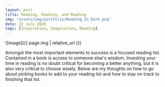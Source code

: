 ```yaml
---
layout: post
title: Reading, Reading, and Reading
img: "assets/img/portfolio/Reading_In_Dark.png"
date: 22 July 2020
tags: [Inspiration, Imagination, Reading]
---
```

![image]({{ page.img | relative_url }})


Amongst the most important elements to success is a focused reading list.
Contained in a book is access to someone else's wisdom. Investing your time in reading is no doubt critical for becoming a better anything, but it is also very critical to choose wisely.
Below are my thoughts on how to go about picking books to add to your reading list and how to stay on track to finishing that list.
